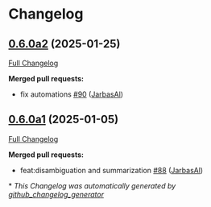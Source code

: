 # Changelog

## [0.6.0a2](https://github.com/OpenVoiceOS/ovos-skill-wikipedia/tree/0.6.0a2) (2025-01-25)

[Full Changelog](https://github.com/OpenVoiceOS/ovos-skill-wikipedia/compare/0.6.0a1...0.6.0a2)

**Merged pull requests:**

- fix automations [\#90](https://github.com/OpenVoiceOS/ovos-skill-wikipedia/pull/90) ([JarbasAl](https://github.com/JarbasAl))

## [0.6.0a1](https://github.com/OpenVoiceOS/ovos-skill-wikipedia/tree/0.6.0a1) (2025-01-05)

[Full Changelog](https://github.com/OpenVoiceOS/ovos-skill-wikipedia/compare/0.5.15...0.6.0a1)

**Merged pull requests:**

- feat:disambiguation and summarization [\#88](https://github.com/OpenVoiceOS/ovos-skill-wikipedia/pull/88) ([JarbasAl](https://github.com/JarbasAl))



\* *This Changelog was automatically generated by [github_changelog_generator](https://github.com/github-changelog-generator/github-changelog-generator)*
